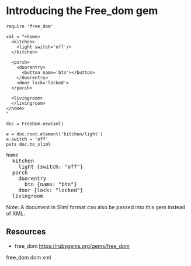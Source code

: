 # Introducing the Free_dom gem

    require 'free_dom'

    xml = "<home>
      <kitchen>
        <light switch='off'/>
      </kitchen>

      <porch>
        <doorentry>
          <button name='btn'></button>
        </doorentry>
        <door lock='locked'>
      </porch>

      <livingroom>
      </livingroom>
    </home>
    "

    doc = FreeDom.new(xml)

    e = doc.root.element('kitchen/light')
    e.switch = 'off'
    puts doc.to_sliml

<pre>
home
  kitchen
    light {switch: "off"}
  porch
    doorentry
      btn {name: "btn"}
    door {lock: "locked"}
  livingroom
</pre>

Note: A document in Sliml format can also be passed into this gem instead of XML.

## Resources

* free_dom https://rubygems.org/gems/free_dom

free_dom dom xml
